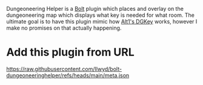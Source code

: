 Dungeoneering Helper is a [Bolt](https://github.com/adamcake/Bolt) plugin which places and overlay on the dungeoneering map which displays what key is needed for what room. The ultimate goal is to have this plugin mimic how [Alt1's DGKey](https://runeapps.org/dgkey) works, however I make no promises on that actually happening.

# Add this plugin from URL
https://raw.githubusercontent.com/Ilwyd/bolt-dungeoneeringhelper/refs/heads/main/meta.json